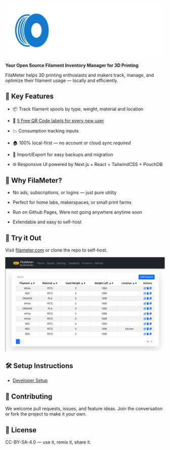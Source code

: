 ![FilaMeter - Filament Inventory Manager](/public/images/logos/filameter-banner.png)

**Your Open Source Filament Inventory Manager for 3D Printing**

FilaMeter helps 3D printing enthusiasts and makers track, manage, and optimize their filament usage — locally and efficiently.

🌟 Key Features
---------------

*   📦 Track filament spools by type, weight, material and location

*   🔢 [5 Free QR Code labels for every new user](https://shop.silocitylabs.com/discount/1GHIW2TI?redirect=%2Fproducts%2Ffilameter-labels%3Fvariant%3D50812497920300)
    
*   📉 Consumption tracking inputs
    
*   🏠 100% local-first — no account or cloud sync *required*
    
*   🔄 Import/Export for easy backups and migration
    
*   🌐 Responsive UI powered by Next.js + React + TailwindCSS + PouchDB
    

🚀 Why FilaMeter?
-----------------

*   No ads, subscriptions, or logins — just pure utility
    
*   Perfect for home labs, makerspaces, or small print farms
  
*   Run on Github Pages, Were not going anywhere anytime soon
    
*   Extendable and easy to self-host
    

📲 Try it Out
-------------

Visit [filameter.com](https://filameter.com) or clone the repo to self-host.

![Screenshot of filameter spools page](/public/images/screenshots/spools-4-9-25.png)

🛠️ Setup Instructions
----------------------

- [Developer Setup](https://github.com/SiloCityLabs/filameter.com/wiki/Developer-Setup)

📢 Contributing
---------------

We welcome pull requests, issues, and feature ideas. Join the conversation or fork the project to make it your own.

🧾 License
----------

CC-BY-SA-4.0 — use it, remix it, share it.